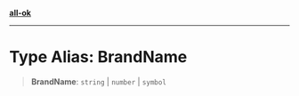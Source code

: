 [**all-ok**](../README.md)

***

# Type Alias: BrandName

> **BrandName**: `string` \| `number` \| `symbol`
